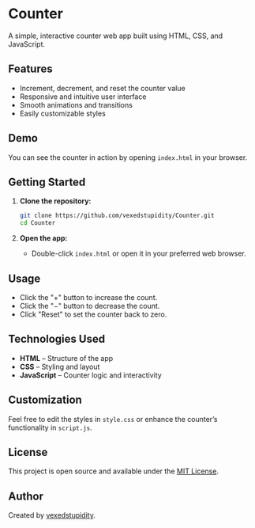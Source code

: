 # Counter

A simple, interactive counter web app built using HTML, CSS, and JavaScript.

## Features

- Increment, decrement, and reset the counter value
- Responsive and intuitive user interface
- Smooth animations and transitions
- Easily customizable styles

## Demo

You can see the counter in action by opening `index.html` in your browser.

## Getting Started

1. **Clone the repository:**
   ```bash
   git clone https://github.com/vexedstupidity/Counter.git
   cd Counter
   ```

2. **Open the app:**
   - Double-click `index.html` or open it in your preferred web browser.

## Usage

- Click the "+" button to increase the count.
- Click the "−" button to decrease the count.
- Click "Reset" to set the counter back to zero.

## Technologies Used

- **HTML** – Structure of the app
- **CSS** – Styling and layout
- **JavaScript** – Counter logic and interactivity

## Customization

Feel free to edit the styles in `style.css` or enhance the counter’s functionality in `script.js`.

## License

This project is open source and available under the [MIT License](LICENSE).

## Author

Created by [vexedstupidity](https://github.com/vexedstupidity).
